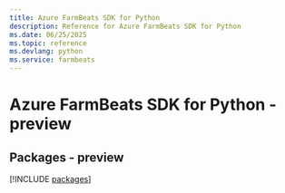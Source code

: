 ```yaml
---
title: Azure FarmBeats SDK for Python
description: Reference for Azure FarmBeats SDK for Python
ms.date: 06/25/2025
ms.topic: reference
ms.devlang: python
ms.service: farmbeats
---
```

# Azure FarmBeats SDK for Python - preview
## Packages - preview
[!INCLUDE [packages](farmbeats-index.md)]